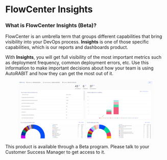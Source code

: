 # FlowCenter Insights

### What is FlowCenter Insights (Beta)?

FlowCenter is an umbrella term that groups different capabilities that bring visibility into your DevOps process. **Insights** is one of those specific capabilities, which is our reports and dashboards product.

With **Insights**, you will get full visibility of the most important metrics such as deployment frequency, common deployment errors, etc. Use this information to make important decisions about how your team is using AutoRABIT and how they can get the most out of it.

<figure><img src="../../../.gitbook/assets/image (5) (1) (1) (1) (1) (1) (1) (1) (1) (1).png" alt="" width="563"><figcaption></figcaption></figure>

This product is available through a Beta program. Please talk to your Customer Success Manager to get access to it.

